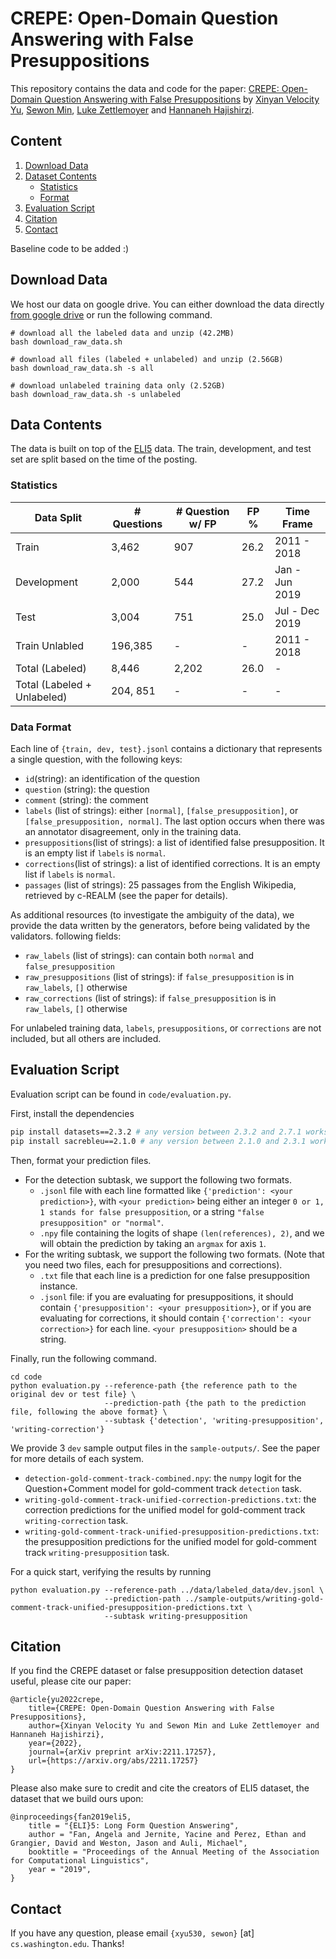 # CREPE: Open-Domain Question Answering with False Presuppositions
This repository contains the data and code for the paper: [CREPE: Open-Domain Question Answering with False Presuppositions](https://arxiv.org/abs/2211.17257)
by [Xinyan Velocity Yu](https://velocitycavalry.github.io), [Sewon Min](https://shmsw25.github.io/), 
[Luke Zettlemoyer](https://www.cs.washington.edu/people/faculty/lsz) and [Hannaneh Hajishirzi](https://homes.cs.washington.edu/~hannaneh/).

## Content
1. [Download Data](#download-data)
2. [Dataset Contents](#data-contents)
    * [Statistics](#statistics)
    * [Format](#data-format)
3. [Evaluation Script](#evaluation-script)
4. [Citation](#citation)
5. [Contact](#contact)

Baseline code to be added :)

## Download Data

We host our data on google drive. You can either download the data directly [from google drive](https://drive.google.com/drive/folders/0BxawpCgUevCzfkctQUY4RXI5MzRDNk5YX2FHeVZJNU12NUZCbXVHT3FxQjluSXdGblNwbHM?resourcekey=0-iaePOJrAI_kPGjSok2ITZg&usp=sharing) 
or run the following command.

```shell
# download all the labeled data and unzip (42.2MB)
bash download_raw_data.sh

# download all files (labeled + unlabeled) and unzip (2.56GB)
bash download_raw_data.sh -s all

# download unlabeled training data only (2.52GB)
bash download_raw_data.sh -s unlabeled
```

## Data Contents

The data is built on top of the [ELI5](https://github.com/facebookresearch/ELI5) data. The train, development, and test set are split based on the time of the posting.

### Statistics

| Data Split      | # Questions | # Question w/ FP | FP % | Time Frame     |
|-----------------|-------------|------------------|------|----------------|
| Train           | 3,462       | 907              | 26.2 | 2011 - 2018    |
| Development     | 2,000       | 544              | 27.2 | Jan - Jun 2019 |
| Test            | 3,004       | 751              | 25.0 | Jul - Dec 2019 |
| Train Unlabled  | 196,385     | -                | -    | 2011 - 2018    |
| Total (Labeled) | 8,446       | 2,202            | 26.0 | -              | 
| Total (Labeled + Unlabeled) | 204, 851    | -    | -    | -              | 

### Data Format

Each line of `{train, dev, test}.jsonl` contains a dictionary that represents a single question, with the following keys:

* `id`(string): an identification of the question
* `question` (string): the question
* `comment` (string): the comment
* `labels` (list of strings): either `[normal]`, `[false_presupposition]`, or `[false_presupposition, normal]`. The last option occurs when there was an annotator disagreement, only in the training data.
* `presuppositions`(list of strings): a list of identified false presupposition. It is an empty list if `labels` is `normal`.
* `corrections`(list of strings): a list of identified corrections. It is an empty list if `labels` is `normal`.
* `passages` (list of strings): 25 passages from the English Wikipedia, retrieved by c-REALM (see the paper for details).

As additional resources (to investigate the ambiguity of the data), we provide the data written by the generators, before being validated by the validators.
following fields:

* `raw_labels` (list of strings): can contain both `normal` and `false_presupposition` 
* `raw_presuppositions` (list of strings): if `false_presupposition` is in `raw_labels`, `[]` otherwise
* `raw_corrections` (list of strings): if `false_presupposition` is in `raw_labels`, `[]` otherwise

For unlabeled training data, `labels`, `presuppositions`, or `corrections` are not included, but all others are included.

## Evaluation Script
Evaluation script can be found in `code/evaluation.py`. 

First, install the dependencies
```bash
pip install datasets==2.3.2 # any version between 2.3.2 and 2.7.1 works
pip install sacrebleu==2.1.0 # any version between 2.1.0 and 2.3.1 works
```

Then, format your prediction files.

* For the detection subtask, we support the following two formats.
    * `.jsonl` file with each line formatted like `{'prediction': <your prediction>}`, with `<your prediction>` 
being either an integer `0 or 1, 1 stands for false presupposition`, or a string `"false presupposition" or "normal"`.
    * `.npy` file containing the logits of shape `(len(references), 2)`, and we will obtain the prediction by taking an `argmax` for
axis `1`. 
* For the writing subtask, we support the following two formats. (Note that you need two files, each for presuppositions and corrections).
    * `.txt` file that each line is a prediction for one false presupposition instance.
    * `.jsonl` file: if you are evaluating for presuppositions, it should contain `{'presupposition': <your presupposition>}`,
or if you are evaluating for corrections, it should contain `{'correction': <your correction>}` for each line. `<your presupposition>` should be a string.

Finally, run the following command.
```shell
cd code
python evaluation.py --reference-path {the reference path to the original dev or test file} \
                     --prediction-path {the path to the prediction file, following the above format} \
                     --subtask {'detection', 'writing-presupposition', 'writing-correction'}
```

We provide 3 `dev` sample output files in the `sample-outputs/`. See the paper for more details of each system.
* `detection-gold-comment-track-combined.npy`: the `numpy` logit for the Question+Comment model for gold-comment track `detection` task.
* `writing-gold-comment-track-unified-correction-predictions.txt`: the correction predictions for the unified model for gold-comment track `writing-correction` task.
* `writing-gold-comment-track-unified-presupposition-predictions.txt`: the presupposition predictions for the unified model for gold-comment track `writing-presupposition` task.

For a quick start, verifying the results by running 
```shell
python evaluation.py --reference-path ../data/labeled_data/dev.jsonl \
                     --prediction-path ../sample-outputs/writing-gold-comment-track-unified-presupposition-predictions.txt \
                     --subtask writing-presupposition
```

## Citation
If you find the CREPE dataset or false presupposition detection dataset useful, please cite our paper:
```
@article{yu2022crepe,
    title={CREPE: Open-Domain Question Answering with False Presuppositions}, 
    author={Xinyan Velocity Yu and Sewon Min and Luke Zettlemoyer and Hannaneh Hajishirzi},
    year={2022},
    journal={arXiv preprint arXiv:2211.17257},
    url={https://arxiv.org/abs/2211.17257}
}
```

Please also make sure to credit and cite the creators of ELI5 dataset, the dataset that we build ours upon:

```
@inproceedings{fan2019eli5,
    title = "{ELI}5: Long Form Question Answering",
    author = "Fan, Angela and Jernite, Yacine and Perez, Ethan and Grangier, David and Weston, Jason and Auli, Michael",
    booktitle = "Proceedings of the Annual Meeting of the Association for Computational Linguistics",
    year = "2019",
}
```

## Contact
If you have any question, please email `{xyu530, sewon}` [at] `cs.washington.edu`. Thanks!
